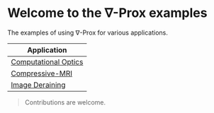 # Welcome to the $\nabla$-Prox examples

The examples of using $\nabla$-Prox for various applications. 

| Application |
| -- |
| [Computational Optics](papers/deltaprox_siggraph_2023/computional_optics/README.md) |
| [Compressive-MRI](papers/deltaprox_siggraph_2023/csmri/README.md) |
| [Image Deraining](papers/deltaprox_siggraph_2023/deraining/README.md) |


> Contributions are welcome.